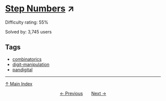 # [Step Numbers](https://projecteuler.net/problem=178) ↗️

Difficulty rating: 55%

Solved by: 3,745 users
## Tags

- [combinatorics](../tags/combinatorics.md)
- [digit-manipulation](../tags/digit-manipulation.md)
- [pandigital](../tags/pandigital.md)



---

[↑ Main Index](../README.md)


<div align=center><a href='177.md'>← Previous</a> &nbsp;&nbsp; &nbsp;&nbsp;  <a href='179.md'>Next →</a></div>

